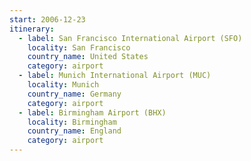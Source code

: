 ```yaml
---
start: 2006-12-23
itinerary:
  - label: San Francisco International Airport (SFO)
    locality: San Francisco
    country_name: United States
    category: airport
  - label: Munich International Airport (MUC)
    locality: Munich
    country_name: Germany
    category: airport
  - label: Birmingham Airport (BHX)
    locality: Birmingham
    country_name: England
    category: airport
---
```

